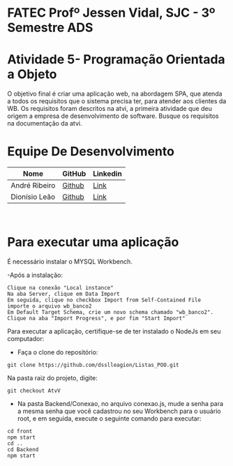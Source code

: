# FATEC Profº Jessen Vidal, SJC - 3º Semestre ADS

# Atividade 5- Programação Orientada a Objeto

O objetivo final é criar uma aplicação web, na abordagem SPA, que atenda a todos os requisitos que o sistema precisa ter, para atender aos clientes da WB. Os requisitos foram descritos na atvi, a primeira atividade que deu origem a empresa de desenvolvimento de software. Busque os requisitos na documentação da atvi.


# Equipe De Desenvolvimento 

Nome            | GitHub                                                       | Linkedin |
 |-----------------|--------------------------------------------------------------|----------|
| André Ribeiro   | <a href="https://github.com/New-Tomorrow" target="_blank">Github</a> | <a href="https://www.linkedin.com/in/andre-ramos-ribeiro-320621226/" target="_blank">Link</a>| |
| Dionísio Leão   | <a href="https://github.com/dsslleagion" target="_blank">Github</a> | <a href="https://www.linkedin.com/in/dionisio-samuel-dos-santos-le%C3%A3o-616848226/" target="_blank">Link</a>|
<br>

# Para executar uma aplicação

É necessário instalar o MYSQL Workbench.

-Após a instalação:

```
Clique na conexão "Local instance"
Na aba Server, clique em Data Import
Em seguida, clique no checkbox Import from Self-Contained File
importe o arquivo wb_banco2
Em Default Target Schema, crie um novo schema chamado "wb_banco2".
Clique na aba "Import Progress", e por fim "Start Import"
```
Para executar a aplicação, certifique-se de ter instalado o NodeJs em seu computador:

 - Faça o clone do repositório:
 ```
git clone https://github.com/dsslleagion/Listas_POO.git
```
Na pasta raiz do projeto, digite:
```
git checkout AtvV
```
- Na pasta Backend/Conexao, no arquivo conexao.js, mude a senha para a mesma senha que você cadastrou no seu Workbench para o usuário root, e em seguida, execute o seguinte comando para executar:
```
cd front
npm start
cd ..
cd Backend
npm start

```




